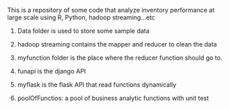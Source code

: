 This is a repository of some code that analyze inventory performance at large scale using R, Python, hadoop streaming...etc

1. Data folder is used to store some sample data

2. hadoop streaming contains the mapper and reducer to clean the data

3. myfunction folder is the place where the reducer function should go to.

4. funapi is the django API

5. myflask is the flask API that read functions dynamically 

6. poolOfFunctios: a pool of business analytic functions with unit test
